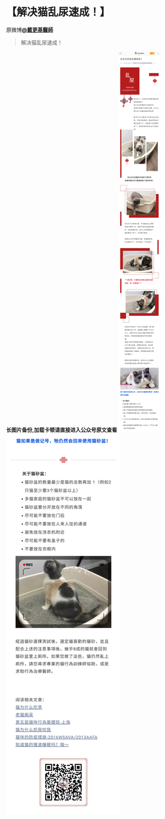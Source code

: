# 【解决猫乱尿速成！】
原微博[**@戴更基醫師**](https://m.weibo.cn/detail/4334868924673848)
> 解决猫乱尿速成！

**长图片备份,加载卡顿请直接进入公众号原文查看**
![【解决猫乱尿速成！1】](图片存档/解决猫乱尿速成！1.jpg)
![【解决猫乱尿速成！2】](图片存档/解决猫乱尿速成！2.jpg)